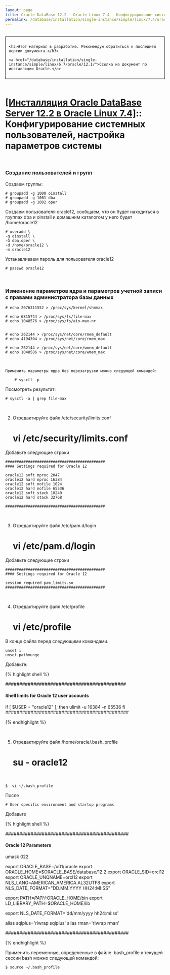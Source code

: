 ```yaml
---
layout: page
title: Oracle DataBase 12.2 - Oracle Linux 7.4 - Конфигурирование системных пользователей, настройка параметров системы
permalink: /database/installation/single-instance/simple/linux/7.4/oracle/12.2/prepare-kernel-parameters-and-user-environments/
---
```



<br/>

<div style="padding:10px; border:thin solid black;">

	<h3>Этот материал в разработке. Рекомендую обратиться к последней версии документа.</h3>

    <a href="/database/installation/single-instance/simple/linux/6.7/oracle/12.1/">Ссылка на документ по инсталляции Oracle.</a>

</div>

<br/>

# <a href="/database/installation/single-instance/simple/linux/7.4/oracle/12.2/">[Инсталляция Oracle DataBase Server 12.2 в Oracle Linux 7.4]</a>:: Конфигурирование системных пользователей, настройка параметров системы

<br/>

### Создание пользователей и групп

Создаем группы:


	# groupadd -g 1000 oinstall
	# groupadd -g 1001 dba
	# groupadd -g 1002 oper


Создаем пользователя oracle12, сообщаем, что он будет находиться в группах dba и oinstall и домашним каталогом у него будет /home/oracle12


	# useradd \
	-g oinstall \
	-G dba,oper \
	-d /home/oracle12 \
	-m oracle12


Устанавливаем пароль для пользователя oracle12

	# passwd oracle12


<br/>

### Изменение параметров ядра и параметров учетной записи с правами администратора базы данных


    # echo 2076311552 > /proc/sys/kernel/shmmax    

    # echo 6815744 > /proc/sys/fs/file-max
    # echo 1048576 > /proc/sys/fs/aio-max-nr


    # echo 262144 > /proc/sys/net/core/rmem_default
    # echo 4194304 > /proc/sys/net/core/rmem_max

    # echo 262144 > /proc/sys/net/core/wmem_default
    # echo 1048586 > /proc/sys/net/core/wmem_max

<br/>

    Применить параметры ядра без перезагрузки можно следующей командой:

    	# sysctl -p

Посмотреть результат:

    # sysctl -a | grep file-max

<br/>

2) Отредактируйте файл  /etc/security/limits.conf

	# vi /etc/security/limits.conf


Добавьте следующие строки

	############################################
	#### Settings required for Oracle 12

	oracle12 soft nproc 2047
	oracle12 hard nproc 16384
	oracle12 soft nofile 1024
	oracle12 hard nofile 65536
	oracle12 soft stack 10240
	oracle12 hard stack 32768

	############################################

<br/>

3) Отредактируйте файл  /etc/pam.d/login

	# vi /etc/pam.d/login

Добавьте следующие строки

	############################################
	#### Settings required for Oracle 12

	session required pam_limits.so
	############################################

<br/>

4) Отредактируйте файл /etc/profile

	# vi /etc/profile


В конце файла перед следующими командами.

	unset i
	unset pathmunge


Добавьте:

{% highlight shell %}

###########################################
#### Shell limits for Oracle 12 user accounts

if [ $USER = "oracle12" ]; then
ulimit -u 16384 -n 65536
fi
############################################

{% endhighlight %}

<br/>

5) Отредактируйте файл /home/oracle/.bash_profile


	# su - oracle12

<br/>

	$  vi ~/.bash_profile


После  

	# User specific environment and startup programs


Добавьте

{% highlight shell %}

############################################
#### Oracle 12 Parameters

umask 022

export ORACLE_BASE=/u01/oracle
export ORACLE_HOME=$ORACLE_BASE/database/12.2
export ORACLE_SID=orcl12
export ORACLE_UNQNAME=orcl12
export NLS_LANG=AMERICAN_AMERICA.AL32UTF8
export NLS_DATE_FORMAT="DD.MM.YYYY HH24:MI:SS"

export PATH=$PATH:$ORACLE_HOME/bin
export LD_LIBRARY_PATH=$ORACLE_HOME/lib

export NLS_DATE_FORMAT='dd/mm/yyyy hh24:mi:ss'

alias sqlplus='rlwrap sqlplus'
alias rman='rlwrap rman'

############################################

{% endhighlight %}



Применить переменные, определенные в файле .bash_profile к текущей сессии bash можно следующей командой:

	$ source ~/.bash_profile
